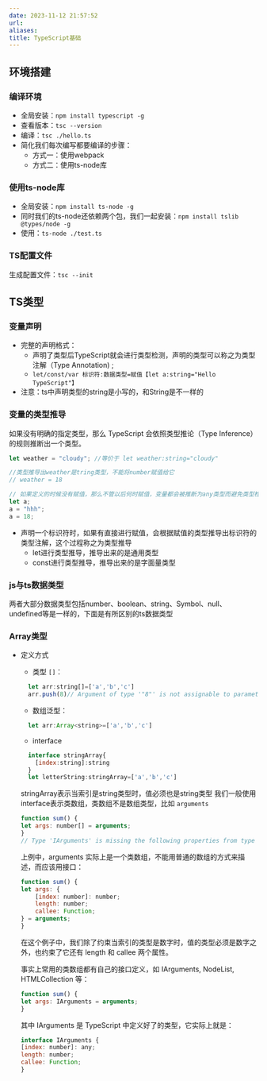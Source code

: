 ```yaml
---
date: 2023-11-12 21:57:52
url: 
aliases:
title: TypeScript基础
---
```

## 环境搭建

### 编译环境

* 全局安装：`npm install typescript -g`
* 查看版本：`tsc --version`
* 编译：`tsc ./hello.ts`
* 简化我们每次编写都要编译的步骤：
  * 方式一：使用webpack
  * 方式二：使用ts-node库

### 使用ts-node库

* 全局安装：`npm install ts-node -g`
* 同时我们的ts-node还依赖两个包，我们一起安装：`npm install tslib @types/node -g`
* 使用：`ts-node ./test.ts`

### TS配置文件

生成配置文件：`tsc --init`

## TS类型

### 变量声明

* 完整的声明格式：
  * 声明了类型后TypeScript就会进行类型检测，声明的类型可以称之为类型注解（Type Annotation) ;
  * `let/const/var 标识符:数据类型=赋值【let a:string="Hello TypeScript"】`
* 注意：ts中声明类型的string是小写的，和String是不一样的

### 变量的类型推导

如果没有明确的指定类型，那么 TypeScript 会依照类型推论（Type Inference）的规则推断出一个类型。

```js
let weather = "cloudy"; //等价于 let weather:string="cloudy"

//类型推导出weather是tring类型，不能将number赋值给它
// weather = 18

// 如果定义的时候没有赋值，那么不管以后何时赋值，变量都会被推断为any类型而避免类型检查
let a;
a = "hhh";
a = 18;
```

* 声明一个标识符时，如果有直接进行赋值，会根据赋值的类型推导出标识符的类型注解，这个过程称之为类型推导
  * let进行类型推导，推导出来的是通用类型
  * const进行类型推导，推导出来的是字面量类型

### js与ts数据类型

两者大部分数据类型包括number、boolean、string、Symbol、null、undefined等是一样的，下面是有所区别的ts数据类型

### Array类型

* 定义方式

  * 类型 `[]`：

  ```js
    let arr:string[]=['a','b','c']
    arr.push(8)// Argument of type '"8"' is not assignable to parameter of type 'string'.
  ```
  * 数组泛型：

  ```js
    let arr:Array<string>=['a','b','c']
  ```
  * interface

  ```js
    interface stringArray{
      [index:string]:string
    }
    let letterString:stringArray=['a','b','c']
  ```
  stringArray表示当索引是string类型时，值必须也是string类型
  我们一般使用interface表示类数组，类数组不是数组类型，比如 `arguments`

  ```js
  function sum() {
  let args: number[] = arguments;
  }
  // Type 'IArguments' is missing the following properties from type 'number[]': pop, push, concat, join, and 24 more.
  ```
  上例中，arguments 实际上是一个类数组，不能用普通的数组的方式来描述，而应该用接口：

  ```js
  function sum() {
  let args: {
      [index: number]: number;
      length: number;
      callee: Function;
  } = arguments;
  }
  ```
  在这个例子中，我们除了约束当索引的类型是数字时，值的类型必须是数字之外，也约束了它还有 length 和 callee 两个属性。

  事实上常用的类数组都有自己的接口定义，如 IArguments, NodeList, HTMLCollection 等：

  ```js
  function sum() {
  let args: IArguments = arguments;
  }
  ```
  其中 IArguments 是 TypeScript 中定义好了的类型，它实际上就是：

  ```js
  interface IArguments {
  [index: number]: any;
  length: number;
  callee: Function;
  }
  ```
